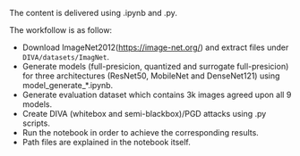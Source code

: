 The content is delivered using .ipynb and .py.

The workfollow is as follow:
- Download ImageNet2012(https://image-net.org/) and extract files under ``DIVA/datasets/ImagNet``.
- Generate models (full-presicion, quantized and surrogate full-presicion) for three architectures (ResNet50, MobileNet and DenseNet121) using model_generate_*.ipynb.
- Generate evaluation dataset which contains 3k images agreed upon all 9 models.
- Create DIVA (whitebox and semi-blackbox)/PGD attacks using .py scripts.
- Run the notebook in order to achieve the corresponding results.
- Path files are explained in the notebook itself.